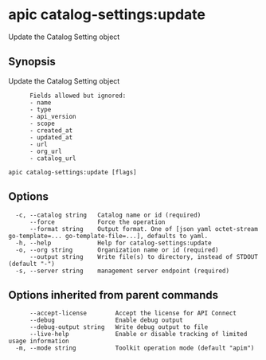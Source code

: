 # apic catalog-settings:update

Update the Catalog Setting object

## Synopsis

Update the Catalog Setting object
          
          Fields allowed but ignored:
          - name
          - type
          - api_version
          - scope
          - created_at
          - updated_at
          - url
          - org_url
          - catalog_url

```
apic catalog-settings:update [flags]
```

## Options

```
  -c, --catalog string   Catalog name or id (required)
      --force            Force the operation
      --format string    Output format. One of [json yaml octet-stream go-template=... go-template-file=...], defaults to yaml.
  -h, --help             Help for catalog-settings:update
  -o, --org string       Organization name or id (required)
      --output string    Write file(s) to directory, instead of STDOUT (default "-")
  -s, --server string    management server endpoint (required)
```

## Options inherited from parent commands

```
      --accept-license        Accept the license for API Connect
      --debug                 Enable debug output
      --debug-output string   Write debug output to file
      --live-help             Enable or disable tracking of limited usage information
  -m, --mode string           Toolkit operation mode (default "apim")
```
